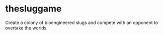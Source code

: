# thesluggame
Create a colony of bioengineered slugs and compete with an opponent to overtake the worlds.
